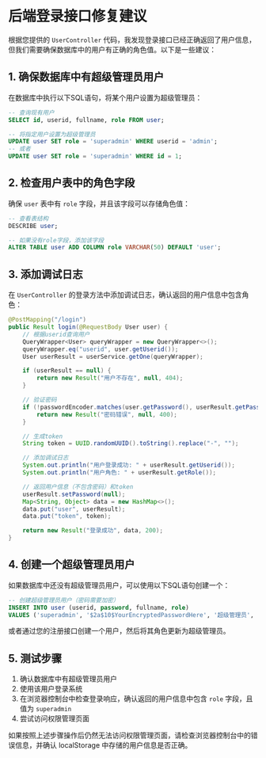 # 后端登录接口修复建议

根据您提供的 `UserController` 代码，我发现登录接口已经正确返回了用户信息，但我们需要确保数据库中的用户有正确的角色值。以下是一些建议：

## 1. 确保数据库中有超级管理员用户

在数据库中执行以下SQL语句，将某个用户设置为超级管理员：

```sql
-- 查询现有用户
SELECT id, userid, fullname, role FROM user;

-- 将指定用户设置为超级管理员
UPDATE user SET role = 'superadmin' WHERE userid = 'admin';
-- 或者
UPDATE user SET role = 'superadmin' WHERE id = 1;
```

## 2. 检查用户表中的角色字段

确保 `user` 表中有 `role` 字段，并且该字段可以存储角色值：

```sql
-- 查看表结构
DESCRIBE user;

-- 如果没有role字段，添加该字段
ALTER TABLE user ADD COLUMN role VARCHAR(50) DEFAULT 'user';
```

## 3. 添加调试日志

在 `UserController` 的登录方法中添加调试日志，确认返回的用户信息中包含角色：

```java
@PostMapping("/login")
public Result login(@RequestBody User user) {
    // 根据userid查询用户
    QueryWrapper<User> queryWrapper = new QueryWrapper<>();
    queryWrapper.eq("userid", user.getUserid());
    User userResult = userService.getOne(queryWrapper);

    if (userResult == null) {
        return new Result("用户不存在", null, 404);
    }

    // 验证密码
    if (!passwordEncoder.matches(user.getPassword(), userResult.getPassword())) {
        return new Result("密码错误", null, 400);
    }

    // 生成token
    String token = UUID.randomUUID().toString().replace("-", "");

    // 添加调试日志
    System.out.println("用户登录成功: " + userResult.getUserid());
    System.out.println("用户角色: " + userResult.getRole());

    // 返回用户信息（不包含密码）和token
    userResult.setPassword(null);
    Map<String, Object> data = new HashMap<>();
    data.put("user", userResult);
    data.put("token", token);

    return new Result("登录成功", data, 200);
}
```

## 4. 创建一个超级管理员用户

如果数据库中还没有超级管理员用户，可以使用以下SQL语句创建一个：

```sql
-- 创建超级管理员用户（密码需要加密）
INSERT INTO user (userid, password, fullname, role) 
VALUES ('superadmin', '$2a$10$YourEncryptedPasswordHere', '超级管理员', 'superadmin');
```

或者通过您的注册接口创建一个用户，然后将其角色更新为超级管理员。

## 5. 测试步骤

1. 确认数据库中有超级管理员用户
2. 使用该用户登录系统
3. 在浏览器控制台中检查登录响应，确认返回的用户信息中包含 `role` 字段，且值为 `superadmin`
4. 尝试访问权限管理页面

如果按照上述步骤操作后仍然无法访问权限管理页面，请检查浏览器控制台中的错误信息，并确认 localStorage 中存储的用户信息是否正确。 